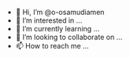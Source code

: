 - 👋 Hi, I’m @o-osamudiamen
- 👀 I’m interested in ...
- 🌱 I’m currently learning ...
- 💞️ I’m looking to collaborate on ...
- 📫 How to reach me ...

<!---
o-osamudiamen/o-osamudiamen is a ✨ special ✨ repository because its `README.md` (this file) appears on your GitHub profile.
You can click the Preview link to take a look at your changes.
--->
